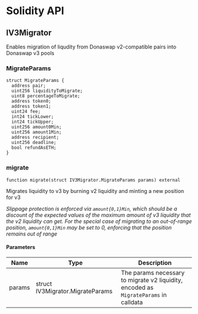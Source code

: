 # Solidity API

## IV3Migrator

Enables migration of liqudity from Donaswap v2-compatible pairs into Donaswap v3 pools

### MigrateParams

```solidity
struct MigrateParams {
  address pair;
  uint256 liquidityToMigrate;
  uint8 percentageToMigrate;
  address token0;
  address token1;
  uint24 fee;
  int24 tickLower;
  int24 tickUpper;
  uint256 amount0Min;
  uint256 amount1Min;
  address recipient;
  uint256 deadline;
  bool refundAsETH;
}
```

### migrate

```solidity
function migrate(struct IV3Migrator.MigrateParams params) external
```

Migrates liquidity to v3 by burning v2 liquidity and minting a new position for v3

_Slippage protection is enforced via `amount{0,1}Min`, which should be a discount of the expected values of
the maximum amount of v3 liquidity that the v2 liquidity can get. For the special case of migrating to an
out-of-range position, `amount{0,1}Min` may be set to 0, enforcing that the position remains out of range_

#### Parameters

| Name | Type | Description |
| ---- | ---- | ----------- |
| params | struct IV3Migrator.MigrateParams | The params necessary to migrate v2 liquidity, encoded as `MigrateParams` in calldata |

